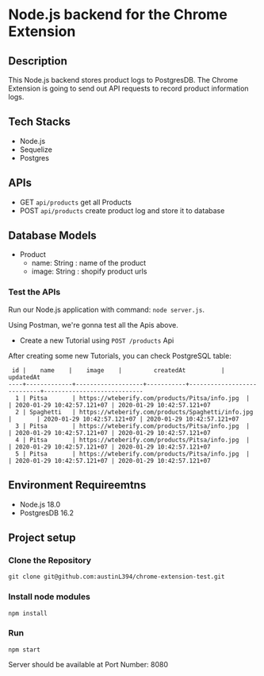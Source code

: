 # Node.js backend for the Chrome Extension


## Description
This  Node.js backend stores product logs to PostgresDB.
The Chrome Extension is going to send out API requests to record product information logs.

## Tech Stacks
- Node.js
- Sequelize
- Postgres

## APIs
- GET     `api/products`	            get all Products
- POST    `api/products`           create product log and store it to database

## 
## Database Models
- Product
   - name: String : name of the product
   - image: String : shopify product urls


### Test the APIs
Run our Node.js application with command: `node server.js`.

Using Postman, we're gonna test all the Apis above.

- Create a new Tutorial using `POST /products` Api


After creating some new Tutorials, you can check PostgreSQL table:
```testdb=# select * from tutorials;
 id |    name    |    image    |         createdAt          |         updatedAt
----+-------------+-------------------+-----------+----------------------------+----------------------------
  1 | Pitsa       | https://wteberify.com/products/Pitsa/info.jpg  |       | 2020-01-29 10:42:57.121+07 | 2020-01-29 10:42:57.121+07
  2 | Spaghetti   | https://wteberify.com/products/Spaghetti/info.jpg  |       | 2020-01-29 10:42:57.121+07 | 2020-01-29 10:42:57.121+07
  3 | Pitsa       | https://wteberify.com/products/Pitsa/info.jpg  |       | 2020-01-29 10:42:57.121+07 | 2020-01-29 10:42:57.121+07
  4 | Pitsa       | https://wteberify.com/products/Pitsa/info.jpg  |       | 2020-01-29 10:42:57.121+07 | 2020-01-29 10:42:57.121+07
  5 | Pitsa       | https://wteberify.com/products/Pitsa/info.jpg  |       | 2020-01-29 10:42:57.121+07 | 2020-01-29 10:42:57.121+07

```
## Environment Requireemtns

- Node.js 18.0
- PostgresDB 16.2

## Project setup
### Clone the Repository
```
git clone git@github.com:austinL394/chrome-extension-test.git
```
### Install node modules
```
npm install
```

### Run
```
npm start
```
Server should be available at Port Number: 8080
